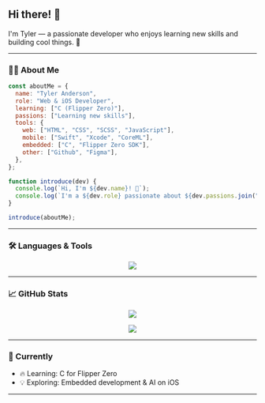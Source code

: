 ## Hi there! 👋
 
I'm Tyler — a passionate developer who enjoys learning new skills and building cool things. 🚀

---

### 👨‍💻 About Me
```js
const aboutMe = {
  name: "Tyler Anderson",
  role: "Web & iOS Developer",
  learning: ["C (Flipper Zero)"],
  passions: ["Learning new skills"],
  tools: {
    web: ["HTML", "CSS", "SCSS", "JavaScript"],
    mobile: ["Swift", "Xcode", "CoreML"],
    embedded: ["C", "Flipper Zero SDK"],
    other: ["Github", "Figma"],
  },
};

function introduce(dev) {
  console.log(`Hi, I'm ${dev.name}! 👋`);
  console.log(`I'm a ${dev.role} passionate about ${dev.passions.join(", ")}.`);
}

introduce(aboutMe);
```

---

### 🛠️ Languages & Tools

<p align="center">
    <img src="https://skillicons.dev/icons?i=apple,html,css,sass,js,py,c,swift,vscode,figma,github"/>
</p>

---

### 📈 GitHub Stats

<p align="center">
    <img src="https://github-readme-stats.vercel.app/api/top-langs/?username=Tyl3rA&layout=compact&theme=tokyonight"/>
</p>
<p align="center">
    <img src="https://github-readme-stats.vercel.app/api?username=Tyl3rA&rank_icon=github&show_icons=true&theme=tokyonight"/>
</p>

---

### 🌱 Currently

- 🔥 Learning: C for Flipper Zero
- 💡 Exploring: Embedded development & AI on iOS

---

